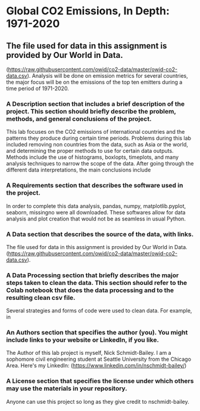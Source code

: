 # Global CO2 Emissions, In Depth: 1971-2020 
## The file used for data in this assignment is provided by Our World in Data.
(https://raw.githubusercontent.com/owid/co2-data/master/owid-co2-data.csv). Analysis will be done on emission metrics for several countries, the major focus will be on the emissions of the top ten emitters during a time period of 1971-2020.
### A Description section that includes a brief description of the project. This section should briefly describe the problem, methods, and general conclusions of the project. 
This lab focuses on the CO2 emissions of international countries and the patterns they produce during certain time periods. Problems during this lab included removing non countries from the data, such as Asia or the world, and determining the proper methods to use for certain data outputs. Methods include the use of histograms, boxlopts, timeplots, and many analysis techniques to narrow the scope of the data. After going through the different data interpretations, the main conclusions include
### A Requirements section that describes the software used in the project.
In order to complete this data analysis, pandas, numpy, matplotlib.pyplot, seaborn, missingno were all downloaded. These softwares allow for data analysis and plot creation that would not be as seamless in usual Python.
### A Data section that describes the source of the data, with links.
The file used for data in this assignment is provided by Our World in Data.(https://raw.githubusercontent.com/owid/co2-data/master/owid-co2-data.csv). 
### A Data Processing section that briefly describes the major steps taken to clean the data. This section should refer to the Colab notebook that does the data processing and to the resulting clean csv file.
Several strategies and forms of code were used to clean data. For example, in 
### An Authors section that specifies the author (you). You might include links to your website or LinkedIn, if you like.
The Author of this lab project is myself, Nick Schmidt-Bailey. I am a sophomore civil engineering student at Seattle University from the Chicago Area. Here's my LinkedIn: (https://www.linkedin.com/in/nschmidt-bailey/)
### A License section that specifies the license under which others may use the materials in your repository.
Anyone can use this project so long as they give credit to nschmidt-bailey. 
